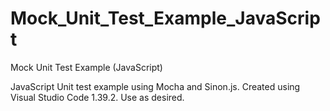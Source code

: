 # Mock_Unit_Test_Example_JavaScript
Mock Unit Test Example (JavaScript)

JavaScript Unit test example using Mocha and Sinon.js. Created using Visual Studio Code 1.39.2. Use as desired.
